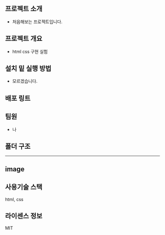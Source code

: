 ## 프로젝트 소개

- 처음해보는 프로젝트입니다.

## 프로젝트 개요

- html css 구현 실험

## 설치 밑 실행 방법

- 모르겠습니다.

## 배포 링트
<a href=""></a>

## 팀원

- 나

## 폴더 구조

---
image
---

## 사용기술 스택

html, css

## 라이센스 정보

MIT
